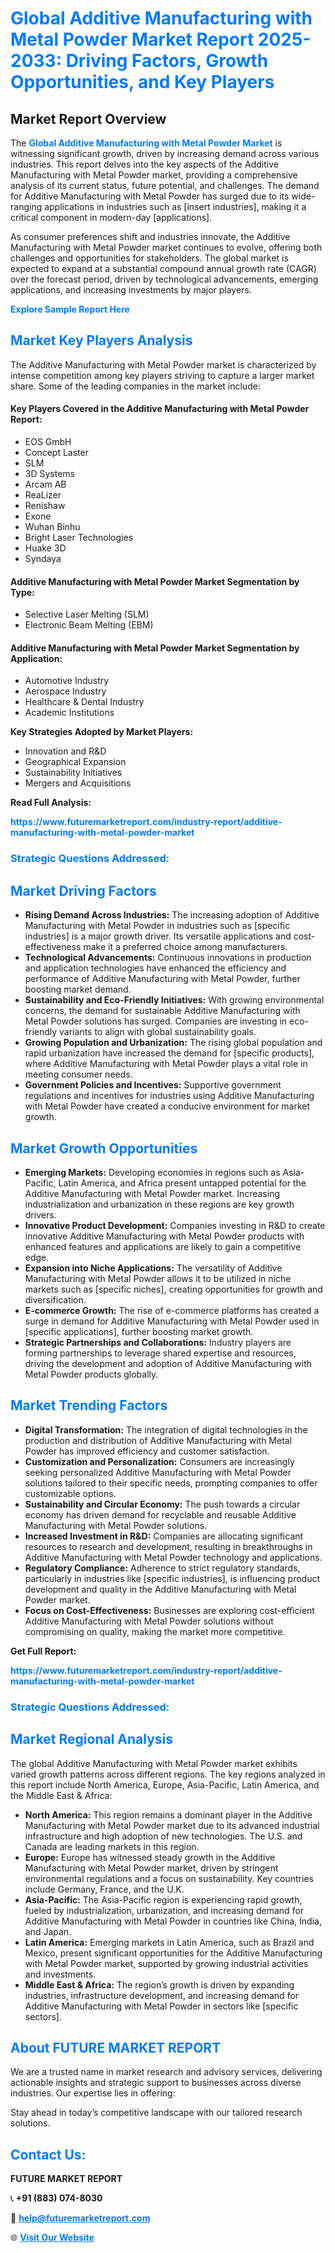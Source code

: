 <h1 style="color: #007BFF;">Global Additive Manufacturing with Metal Powder Market Report 2025-2033: Driving Factors, Growth Opportunities, and Key Players</h1>

<section id="overview">
<h2>Market Report Overview</h2>
<p>The <a href="https://www.futuremarketreport.com/industry-report/additive-manufacturing-with-metal-powder-market" style="color: #007BFF; text-decoration: none;"><strong>Global Additive Manufacturing with Metal Powder Market</strong></a> is witnessing significant growth, driven by increasing demand across various industries. This report delves into the key aspects of the Additive Manufacturing with Metal Powder market, providing a comprehensive analysis of its current status, future potential, and challenges. The demand for Additive Manufacturing with Metal Powder has surged due to its wide-ranging applications in industries such as [insert industries], making it a critical component in modern-day [applications].</p>
<p>As consumer preferences shift and industries innovate, the Additive Manufacturing with Metal Powder market continues to evolve, offering both challenges and opportunities for stakeholders. The global market is expected to expand at a substantial compound annual growth rate (CAGR) over the forecast period, driven by technological advancements, emerging applications, and increasing investments by major players.</p>
</section>

<section id="overview">
<p><a href="https://www.futuremarketreport.com/request-sample/reportId=83918" style="color: #007BFF; text-decoration: none;"><strong>Explore Sample Report Here</strong></a></p>
</section>

<section id="key-players">
<h2 style="color: #007BFF;">Market Key Players Analysis</h2>
<p>The Additive Manufacturing with Metal Powder market is characterized by intense competition among key players striving to capture a larger market share. Some of the leading companies in the market include:</p>
<h4>Key Players Covered in the Additive Manufacturing with Metal Powder Report:</h4>
<ul><li>EOS GmbH</li><li>Concept Laster</li><li>SLM</li><li>3D Systems</li><li>Arcam AB</li><li>ReaLizer</li><li>Renishaw</li><li>Exone</li><li>Wuhan Binhu</li><li>Bright Laser Technologies</li><li>Huake 3D</li><li>Syndaya</li></ul>
<h4>Additive Manufacturing with Metal Powder Market Segmentation by Type:</h4>
<ul><li>Selective Laser Melting (SLM)</li><li>Electronic Beam Melting (EBM)</li></ul>

<h4>Additive Manufacturing with Metal Powder Market Segmentation by Application:</h4>
<ul><li>Automotive Industry</li><li>Aerospace Industry</li><li>Healthcare &amp; Dental Industry</li><li>Academic Institutions</li></ul>
<p><strong>Key Strategies Adopted by Market Players:</strong></p>
<ul>
<li>Innovation and R&D</li>
<li>Geographical Expansion</li>
<li>Sustainability Initiatives</li>
<li>Mergers and Acquisitions</li>
</ul>
</section>

<section>
<p><strong>Read Full Analysis: </strong></p><a href="https://www.futuremarketreport.com/industry-report/additive-manufacturing-with-metal-powder-market" style="color: #007BFF; text-decoration: none;"><strong>https://www.futuremarketreport.com/industry-report/additive-manufacturing-with-metal-powder-market</strong></a>
<h3 style="color: #007BFF;">Strategic Questions Addressed:</h3>
</section>

<section id="driving-factors">
<h2 style="color: #007BFF;">Market Driving Factors</h2>
<ul>
<li><strong>Rising Demand Across Industries:</strong> The increasing adoption of Additive Manufacturing with Metal Powder in industries such as [specific industries] is a major growth driver. Its versatile applications and cost-effectiveness make it a preferred choice among manufacturers.</li>
<li><strong>Technological Advancements:</strong> Continuous innovations in production and application technologies have enhanced the efficiency and performance of Additive Manufacturing with Metal Powder, further boosting market demand.</li>
<li><strong>Sustainability and Eco-Friendly Initiatives:</strong> With growing environmental concerns, the demand for sustainable Additive Manufacturing with Metal Powder solutions has surged. Companies are investing in eco-friendly variants to align with global sustainability goals.</li>
<li><strong>Growing Population and Urbanization:</strong> The rising global population and rapid urbanization have increased the demand for [specific products], where Additive Manufacturing with Metal Powder plays a vital role in meeting consumer needs.</li>
<li><strong>Government Policies and Incentives:</strong> Supportive government regulations and incentives for industries using Additive Manufacturing with Metal Powder have created a conducive environment for market growth.</li>
</ul>
</section>

<section id="growth-opportunities">
<h2 style="color: #007BFF;">Market Growth Opportunities</h2>
<ul>
<li><strong>Emerging Markets:</strong> Developing economies in regions such as Asia-Pacific, Latin America, and Africa present untapped potential for the Additive Manufacturing with Metal Powder market. Increasing industrialization and urbanization in these regions are key growth drivers.</li>
<li><strong>Innovative Product Development:</strong> Companies investing in R&D to create innovative Additive Manufacturing with Metal Powder products with enhanced features and applications are likely to gain a competitive edge.</li>
<li><strong>Expansion into Niche Applications:</strong> The versatility of Additive Manufacturing with Metal Powder allows it to be utilized in niche markets such as [specific niches], creating opportunities for growth and diversification.</li>
<li><strong>E-commerce Growth:</strong> The rise of e-commerce platforms has created a surge in demand for Additive Manufacturing with Metal Powder used in [specific applications], further boosting market growth.</li>
<li><strong>Strategic Partnerships and Collaborations:</strong> Industry players are forming partnerships to leverage shared expertise and resources, driving the development and adoption of Additive Manufacturing with Metal Powder products globally.</li>
</ul>
</section>

<section id="trending-factors">
<h2 style="color: #007BFF;">Market Trending Factors</h2>
<ul>
<li><strong>Digital Transformation:</strong> The integration of digital technologies in the production and distribution of Additive Manufacturing with Metal Powder has improved efficiency and customer satisfaction.</li>
<li><strong>Customization and Personalization:</strong> Consumers are increasingly seeking personalized Additive Manufacturing with Metal Powder solutions tailored to their specific needs, prompting companies to offer customizable options.</li>
<li><strong>Sustainability and Circular Economy:</strong> The push towards a circular economy has driven demand for recyclable and reusable Additive Manufacturing with Metal Powder solutions.</li>
<li><strong>Increased Investment in R&D:</strong> Companies are allocating significant resources to research and development, resulting in breakthroughs in Additive Manufacturing with Metal Powder technology and applications.</li>
<li><strong>Regulatory Compliance:</strong> Adherence to strict regulatory standards, particularly in industries like [specific industries], is influencing product development and quality in the Additive Manufacturing with Metal Powder market.</li>
<li><strong>Focus on Cost-Effectiveness:</strong> Businesses are exploring cost-efficient Additive Manufacturing with Metal Powder solutions without compromising on quality, making the market more competitive.</li>
</ul>
</section>

<section>
<p><strong>Get Full Report: </strong></p><a href="https://www.futuremarketreport.com/industry-report/additive-manufacturing-with-metal-powder-market" style="color: #007BFF; text-decoration: none;"><strong>https://www.futuremarketreport.com/industry-report/additive-manufacturing-with-metal-powder-market</strong></a>
<h3 style="color: #007BFF;">Strategic Questions Addressed:</h3>
</section>


<section id="regional-analysis">
<h2 style="color: #007BFF;">Market Regional Analysis</h2>
<p>The global Additive Manufacturing with Metal Powder market exhibits varied growth patterns across different regions. The key regions analyzed in this report include North America, Europe, Asia-Pacific, Latin America, and the Middle East & Africa:</p>
<ul>
<li><strong>North America:</strong> This region remains a dominant player in the Additive Manufacturing with Metal Powder market due to its advanced industrial infrastructure and high adoption of new technologies. The U.S. and Canada are leading markets in this region.</li>
<li><strong>Europe:</strong> Europe has witnessed steady growth in the Additive Manufacturing with Metal Powder market, driven by stringent environmental regulations and a focus on sustainability. Key countries include Germany, France, and the U.K.</li>
<li><strong>Asia-Pacific:</strong> The Asia-Pacific region is experiencing rapid growth, fueled by industrialization, urbanization, and increasing demand for Additive Manufacturing with Metal Powder in countries like China, India, and Japan.</li>
<li><strong>Latin America:</strong> Emerging markets in Latin America, such as Brazil and Mexico, present significant opportunities for the Additive Manufacturing with Metal Powder market, supported by growing industrial activities and investments.</li>
<li><strong>Middle East & Africa:</strong> The region’s growth is driven by expanding industries, infrastructure development, and increasing demand for Additive Manufacturing with Metal Powder in sectors like [specific sectors].</li>
</ul>
</section>

<footer>
<h2 style="color: #007BFF;">About FUTURE MARKET REPORT</h2>
<p>We are a trusted name in market research and advisory services, delivering actionable insights and strategic support to businesses across diverse industries. Our expertise lies in offering:</p>

<p>Stay ahead in today’s competitive landscape with our tailored research solutions.</p>

<h2 style="color: #007BFF;">Contact Us:</h2>
<p><strong>FUTURE MARKET REPORT</strong></p>
<p>📞 <strong>+91 (883) 074-8030</strong></p>
<p>📧 <strong><a href="mailto:help@futuremarketreport.com" style="color: #007BFF;">help@futuremarketreport.com</a></strong></p>
<p>🌐 <strong><a href="https://www.futuremarketreport.com/" style="color: #007BFF;">Visit Our Website</a></strong></p>
</footer>